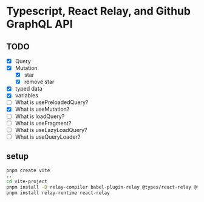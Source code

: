 # Typescript, React Relay, and Github GraphQL API

## TODO

- [x] Query
- [x] Mutation
    - [x] star
    - [x] remove star
- [x] typed data
- [x] variables
- [ ] What is usePreloadedQuery?
- [x] What is useMutation?
- [ ] What is loadQuery?
- [ ] What is useFragment?
- [ ] What is useLazyLoadQuery?
- [ ] What is useQueryLoader?

## setup

```sh
pnpm create vite
..
cd vite-project
pnpm install -D relay-compiler babel-plugin-relay @types/react-relay @types/relay-runtime babel-plugin-relay vite-plugin-relay graphql prettier
pnpm install relay-runtime react-relay
```
